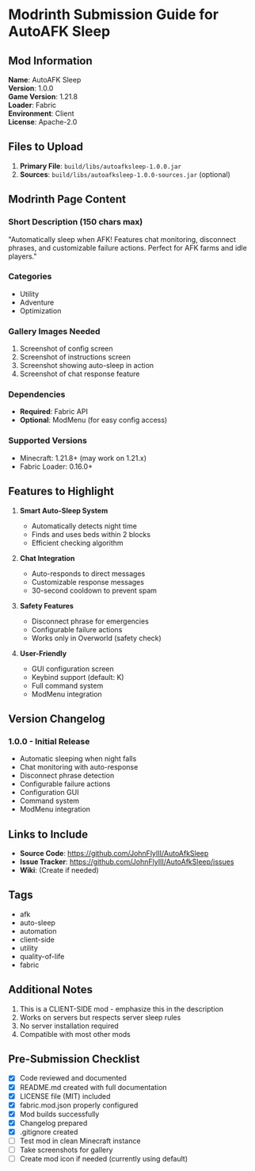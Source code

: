 # Modrinth Submission Guide for AutoAFK Sleep

## Mod Information

**Name**: AutoAFK Sleep  
**Version**: 1.0.0  
**Game Version**: 1.21.8  
**Loader**: Fabric  
**Environment**: Client  
**License**: Apache-2.0  

## Files to Upload

1. **Primary File**: `build/libs/autoafksleep-1.0.0.jar`
2. **Sources**: `build/libs/autoafksleep-1.0.0-sources.jar` (optional)

## Modrinth Page Content

### Short Description (150 chars max)
"Automatically sleep when AFK! Features chat monitoring, disconnect phrases, and customizable failure actions. Perfect for AFK farms and idle players."

### Categories
- Utility
- Adventure
- Optimization

### Gallery Images Needed
1. Screenshot of config screen
2. Screenshot of instructions screen
3. Screenshot showing auto-sleep in action
4. Screenshot of chat response feature

### Dependencies
- **Required**: Fabric API
- **Optional**: ModMenu (for easy config access)

### Supported Versions
- Minecraft: 1.21.8+ (may work on 1.21.x)
- Fabric Loader: 0.16.0+

## Features to Highlight

1. **Smart Auto-Sleep System**
   - Automatically detects night time
   - Finds and uses beds within 2 blocks
   - Efficient checking algorithm

2. **Chat Integration**
   - Auto-responds to direct messages
   - Customizable response messages
   - 30-second cooldown to prevent spam

3. **Safety Features**
   - Disconnect phrase for emergencies
   - Configurable failure actions
   - Works only in Overworld (safety check)

4. **User-Friendly**
   - GUI configuration screen
   - Keybind support (default: K)
   - Full command system
   - ModMenu integration

## Version Changelog

### 1.0.0 - Initial Release
- Automatic sleeping when night falls
- Chat monitoring with auto-response
- Disconnect phrase detection
- Configurable failure actions
- Configuration GUI
- Command system
- ModMenu integration

## Links to Include
- **Source Code**: https://github.com/JohnFlyIII/AutoAfkSleep
- **Issue Tracker**: https://github.com/JohnFlyIII/AutoAfkSleep/issues
- **Wiki**: (Create if needed)

## Tags
- afk
- auto-sleep
- automation
- client-side
- utility
- quality-of-life
- fabric

## Additional Notes

1. This is a CLIENT-SIDE mod - emphasize this in the description
2. Works on servers but respects server sleep rules
3. No server installation required
4. Compatible with most other mods

## Pre-Submission Checklist

- [x] Code reviewed and documented
- [x] README.md created with full documentation
- [x] LICENSE file (MIT) included
- [x] fabric.mod.json properly configured
- [x] Mod builds successfully
- [x] Changelog prepared
- [x] .gitignore created
- [ ] Test mod in clean Minecraft instance
- [ ] Take screenshots for gallery
- [ ] Create mod icon if needed (currently using default)